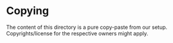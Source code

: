 # Copying

The content of this directory is a pure copy-paste from our setup.
Copyrights/license for the respective owners might apply.
